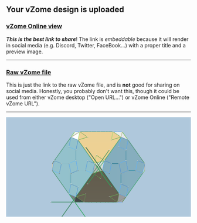 ## Your vZome design is uploaded

### [vZome Online view][embed]

***This is the best link to share***!  The link is *embeddable* because it will render in social media (e.g. Discord, Twitter, FaceBook...) with a proper title and a preview image.

---

### [Raw vZome file][raw]

This is just the link to the raw vZome file, and is **not** good for
sharing on social media.
Honestly, you probably don't want this, though it could be used from either
vZome desktop ("Open URL...") or vZome Online ("Remote vZome URL").

---

![Image](<Snub-cube-array-3D-hull.png>)


[embed]: <https://vzome.com/app/embed.py?url=https://raw.githubusercontent.com/ThynStyx/vzome-sharing/main/2021/09/23/11-20-05-Snub-cube-array-3D-hull/Snub-cube-array-3D-hull.vZome>
[raw]: <https://raw.githubusercontent.com/ThynStyx/vzome-sharing/main/2021/09/23/11-20-05-Snub-cube-array-3D-hull/Snub-cube-array-3D-hull.vZome>
